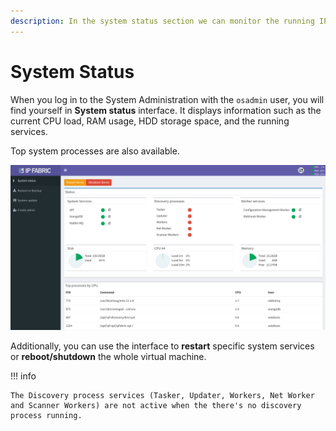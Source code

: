 ```yaml
---
description: In the system status section we can monitor the running IP Fabric services, present disk, CPU and memory usage, and top processes run by the system.
---
```


# System Status

When you log in to the System Administration with the `osadmin` user, you will find yourself in **System status** interface. It displays information such as the current CPU load, RAM usage, HDD storage space, and the running services.

Top system processes are also available.

![system status](system_status.png)

Additionally, you can use the interface to **restart** specific system services or **reboot/shutdown** the whole virtual machine.

!!! info

    The Discovery process services (Tasker, Updater, Workers, Net Worker and Scanner Workers) are not active when the there's no discovery process running.
